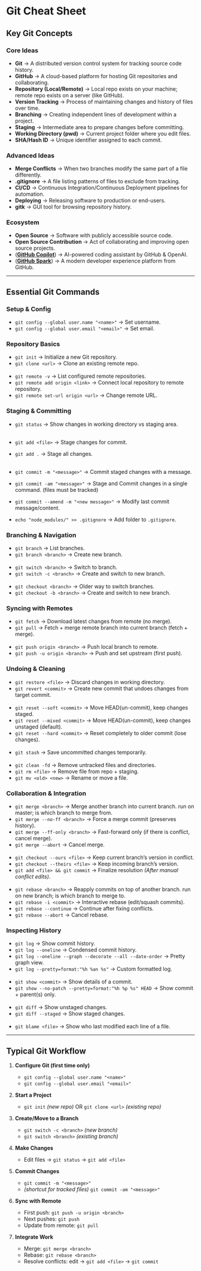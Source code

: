 # Git Cheat Sheet

## Key Git Concepts

### Core Ideas

* **Git** → A distributed version control system for tracking source code history.
* **GitHub** → A cloud-based platform for hosting Git repositories and collaborating.
* **Repository (Local/Remote)** → Local repo exists on your machine; remote repo exists on a server (like GitHub).
* **Version Tracking** → Process of maintaining changes and history of files over time.
* **Branching** → Creating independent lines of development within a project.
* **Staging** → Intermediate area to prepare changes before committing.
* **Working Directory (pwd)** → Current project folder where you edit files.
* **SHA/Hash ID** → Unique identifier assigned to each commit.

### Advanced Ideas

* **Merge Conflicts** → When two branches modify the same part of a file differently.
* **.gitignore** → A file listing patterns of files to exclude from tracking.
* **CI/CD** → Continuous Integration/Continuous Deployment pipelines for automation.
* **Deploying** → Releasing software to production or end-users.
* **gitk** → GUI tool for browsing repository history.

### Ecosystem

* **Open Source** → Software with publicly accessible source code.
* **Open Source Contribution** → Act of collaborating and improving open source projects.
* ([**GitHub Copilot**](https://github.com/features/copilot)) → AI-powered coding assistant by GitHub & OpenAI.
* ([**GitHub Spark**](https://github.blog)) → A modern developer experience platform from GitHub.

---

## Essential Git Commands

### Setup & Config

* `git config --global user.name "<name>"` → Set username.
* `git config --global user.email "<email>"` → Set email.

### Repository Basics

* `git init` → Initialize a new Git repository.
* `git clone <url>` → Clone an existing remote repo.
<br></br>
* `git remote -v` → List configured remote repositories.
* `git remote add origin <link>` → Connect local repository to remote repository.
* `git remote set-url origin <url>` → Change remote URL.

### Staging & Committing

* `git status` → Show changes in working directory vs staging area.
<br></br>
* `git add <file>` → Stage changes for commit.
* `git add .` → Stage all changes.
<br></br>
* `git commit -m "<message>"` → Commit staged changes with a message.
* `git commit -am "<message>"` → Stage and Commit changes in a single command. (files must be tracked)
* `git commit --amend -m "<new message>"` → Modify last commit message/content.

* `echo "node_modules/" >> .gitignore` → Add folder to `.gitignore`.

### Branching & Navigation

* `git branch` → List branches.
* `git branch <branch>` → Create new branch.
<br></br>
* `git switch <branch>` → Switch to branch.
* `git switch -c <branch>` → Create and switch to new branch.
<br></br>
* `git checkout <branch>` → Older way to switch branches.
* `git checkout -b <branch>` → Create and switch to new branch.

### Syncing with Remotes

* `git fetch` → Download latest changes from remote (no merge).
* `git pull` → Fetch + merge remote branch into current branch (fetch + merge).
<br></br>
* `git push origin <branch>` → Push local branch to remote.
* `git push -u origin <branch>` → Push and set upstream (first push).

### Undoing & Cleaning

* `git restore <file>` → Discard changes in working directory.
* `git revert <commit>` → Create new commit that undoes changes from target commit.
<br></br>
* `git reset --soft <commit>` → Move HEAD(un-commit), keep changes staged.
* `git reset --mixed <commit>` → Move HEAD(un-commit), keep changes unstaged (default).
* `git reset --hard <commit>` → Reset completely to older commit (lose changes).
<br></br>
* `git stash` → Save uncommitted changes temporarily.
<br></br>
* `git clean -fd` → Remove untracked files and directories.
* `git rm <file>` → Remove file from repo + staging.
* `git mv <old> <new>` → Rename or move a file.

### Collaboration & Integration

* `git merge <branch>` → Merge another branch into current branch. run on master; <branch> is which branch to merge from.
* `git merge --no-ff <branch>` → Force a merge commit (preserves history).
* `git merge --ff-only <branch>` → Fast-forward only (if there is conflict, cancel merge).
* `git merge --abort` → Cancel merge.
<br></br>
* `git checkout --ours <file>` → Keep current branch’s version in conflict.
* `git checkout --theirs <file>` → Keep incoming branch’s version.
* `git add <file> && git commit` → Finalize resolution *(After manual conflict edits)*.
<br></br>
* `git rebase <branch>` → Reapply commits on top of another branch. run on new branch; <branch> is which branch to merge to.
* `git rebase -i <commit>` → Interactive rebase (edit/squash commits).
* `git rebase --continue` → Continue after fixing conflicts.
* `git rebase --abort` → Cancel rebase.

### Inspecting History

* `git log` → Show commit history.
* `git log --oneline` → Condensed commit history.
* `git log --oneline --graph --decorate --all --date-order` → Pretty graph view.
* `git log --pretty=format:"%h %an %s"` → Custom formatted log.
<br></br>
* `git show <commit>` → Show details of a commit.
* `git show --no-patch --pretty=format:"%h %p %s" HEAD` → Show commit + parent(s) only.
<br></br>
* `git diff` → Show unstaged changes.
* `git diff --staged` → Show staged changes.
<br></br>
* `git blame <file>` → Show who last modified each line of a file.

---

## Typical Git Workflow 

1. **Configure Git (first time only)**

   * `git config --global user.name "<name>"`
   * `git config --global user.email "<email>"`

2. **Start a Project**

   * `git init` *(new repo)* OR `git clone <url>` *(existing repo)*

3. **Create/Move to a Branch**

   * `git switch -c <branch>` *(new branch)*
   * `git switch <branch>` *(existing branch)*

4. **Make Changes**

   * Edit files → `git status` → `git add <file>`

5. **Commit Changes**

   * `git commit -m "<message>"`
   * *(shortcut for tracked files)* `git commit -am "<message>"`

6. **Sync with Remote**

   * First push: `git push -u origin <branch>`
   * Next pushes: `git push`
   * Update from remote: `git pull`

7. **Integrate Work**

   * Merge: `git merge <branch>`
   * Rebase: `git rebase <branch>`
   * Resolve conflicts: edit → `git add <file>` → `git commit`
